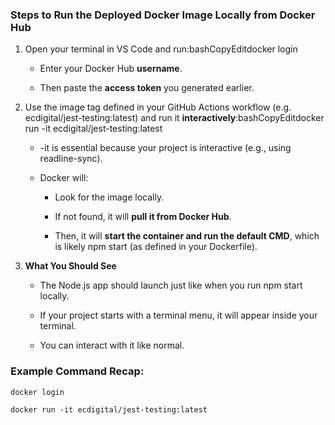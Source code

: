 ### **Steps to Run the Deployed Docker Image Locally from Docker Hub**

1.  Open your terminal in VS Code and run:bashCopyEditdocker login
    
    *   Enter your Docker Hub **username**.
        
    *   Then paste the **access token** you generated earlier.
        
2.  Use the image tag defined in your GitHub Actions workflow (e.g. ecdigital/jest-testing:latest) and run it **interactively**:bashCopyEditdocker run -it ecdigital/jest-testing:latest
    
    *   \-it is essential because your project is interactive (e.g., using readline-sync).
        
    *   Docker will:
        
        *   Look for the image locally.
            
        *   If not found, it will **pull it from Docker Hub**.
            
        *   Then, it will **start the container and run the default CMD**, which is likely npm start (as defined in your Dockerfile).
            
3.  **What You Should See**
    
    *   The Node.js app should launch just like when you run npm start locally.
        
    *   If your project starts with a terminal menu, it will appear inside your terminal.
        
    *   You can interact with it like normal.
        

### Example Command Recap:
` docker login `

` docker run -it ecdigital/jest-testing:latest   `